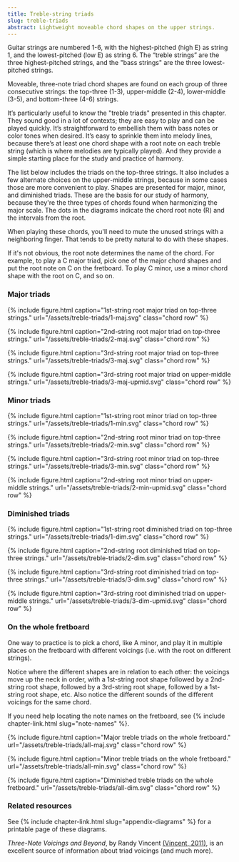 ```yaml
---
title: Treble-string triads
slug: treble-triads
abstract: Lightweight moveable chord shapes on the upper strings. 
---
```


Guitar strings are numbered 1-6, 
with the highest-pitched (high E) as string 1,
and the lowest-pitched (low E) as string 6. 
The “treble strings” are the three highest-pitched strings,
and the "bass strings" are the three lowest-pitched strings.

Moveable, three-note triad chord shapes are found on each group of three consecutive strings:
the top-three (1-3),
upper-middle (2-4),
lower-middle (3-5),
and bottom-three (4-6) strings. 

It’s particularly useful to know the "treble triads" presented in this chapter.
They sound good in a lot of contexts; 
they are easy to play and can be played quickly. 
It’s straightforward to embellish them with bass notes or color tones when desired. 
It’s easy to sprinkle them into melody lines,
because there’s at least one chord shape with a root note on each treble string (which is where melodies are typically played).
And they provide a simple starting place for the study and practice of harmony.

The list below includes the triads on the top-three strings.
It also includes a few alternate choices on the upper-middle strings, 
because in some cases those are more convenient to play.
Shapes are presented for major, minor, and diminished triads. 
These are the basis for our study of harmony,
because they're the three types of chords found when harmonizing the major scale. 
The dots in the diagrams indicate the chord root note (R) and the intervals from the root. 

When playing these chords, 
you'll need to mute the unused strings with a neighboring finger.
That tends to be pretty natural to do with these shapes.

If it's not obvious,
the root note determines the name of the chord.
For example, to play a C major triad,
pick one of the major chord shapes and put the root note on C on the fretboard.
To play C minor,
use a minor chord shape with the root on C,
and so on.

### Major triads

{% include figure.html 
    caption="1st-string root major triad on top-three strings." 
    url="/assets/treble-triads/1-maj.svg" 
    class="chord row" 
%}

{% include figure.html 
    caption="2nd-string root major triad on top-three strings." 
    url="/assets/treble-triads/2-maj.svg" 
    class="chord row" 
%}

{% include figure.html 
    caption="3rd-string root major triad on top-three strings." 
    url="/assets/treble-triads/3-maj.svg" 
    class="chord row" 
%}

{% include figure.html 
    caption="3rd-string root major triad on upper-middle strings." 
    url="/assets/treble-triads/3-maj-upmid.svg" 
    class="chord row" 
%}

### Minor triads

{% include figure.html 
    caption="1st-string root minor triad on top-three strings." 
    url="/assets/treble-triads/1-min.svg" 
    class="chord row" 
%}

{% include figure.html 
    caption="2nd-string root minor triad on top-three strings." 
    url="/assets/treble-triads/2-min.svg" 
    class="chord row" 
%}

{% include figure.html 
    caption="3rd-string root minor triad on top-three strings." 
    url="/assets/treble-triads/3-min.svg" 
    class="chord row" 
%}

{% include figure.html 
    caption="2nd-string root minor triad on upper-middle strings." 
    url="/assets/treble-triads/2-min-upmid.svg" 
    class="chord row" 
%}


### Diminished triads


{% include figure.html 
    caption="1st-string root diminished triad on top-three strings." 
    url="/assets/treble-triads/1-dim.svg" 
    class="chord row" 
%}

{% include figure.html 
    caption="2nd-string root diminished triad on top-three strings." 
    url="/assets/treble-triads/2-dim.svg" 
    class="chord row" 
%}

{% include figure.html 
    caption="3rd-string root diminished triad on top-three strings." 
    url="/assets/treble-triads/3-dim.svg" 
    class="chord row" 
%}

{% include figure.html 
    caption="3rd-string root diminished triad on upper-middle strings." 
    url="/assets/treble-triads/3-dim-upmid.svg" 
    class="chord row" 
%}

### On the whole fretboard

One way to practice is to pick a chord,
like A minor,
and play it in multiple places on the fretboard with different voicings 
(i.e. with the root on different strings).

Notice where the different shapes are in relation to each other:
the voicings move up the neck in order,
with a 1st-string root shape followed by a 2nd-string root shape,
followed by a 3rd-string root shape, followed by a 1st-string root shape, etc.
Also notice the different sounds of the different voicings for the same chord.

If you need help locating the note names on the fretboard,
see {% include chapter-link.html slug="note-names" %}.

{% include figure.html 
    caption="Major treble triads on the whole fretboard." 
    url="/assets/treble-triads/all-maj.svg" 
    class="chord row" 
%}

{% include figure.html 
    caption="Minor treble triads on the whole fretboard." 
    url="/assets/treble-triads/all-min.svg" 
    class="chord row" 
%}

{% include figure.html 
    caption="Diminished treble triads on the whole fretboard." 
    url="/assets/treble-triads/all-dim.svg" 
    class="chord row" 
%}

### Related resources

See {% include chapter-link.html slug="appendix-diagrams" %} for a printable page of these diagrams. 

_Three-Note Voicings and Beyond_, by Randy Vincent [(Vincent, 2011)](references#vincent-2011), 
is an excellent source of information about triad voicings (and much more). 
